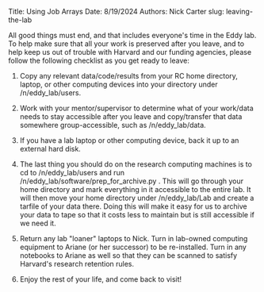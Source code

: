 Title: Using Job Arrays
Date: 8/19/2024
Authors: Nick Carter
slug: leaving-the-lab

All good things must end, and that includes everyone's time in the
Eddy lab. To help make sure that all your work is preserved after you
leave, and to help keep us out of trouble with Harvard and our funding
agencies, please follow the following checklist as you get ready to
leave:

1. Copy any relevant data/code/results from your RC home directory,
laptop, or other computing devices into your directory under
/n/eddy_lab/users.

2. Work with your mentor/supervisor to determine what of your
work/data needs to stay accessible after you leave and copy/transfer
that data somewhere group-accessible, such as /n/eddy_lab/data.

3. If you have a lab laptop or other computing device, back it up to
an external hard disk.

4. The last thing you should do on the research computing machines is
to cd to /n/eddy_lab/users and run
/n/eddy_lab/software/prep_for_archive.py <yourusername>.  This will go
through your home directory and mark everything in it accessible to
the entire lab.  It will then move your home directory under
/n/eddy_lab/Lab and create a tarfile of your data there.  Doing this
will make it easy for us to archive your data to tape so that it costs
less to maintain but is still accessible if we need it.

5. Return any lab "loaner" laptops to Nick.  Turn in lab-owned
computing equipment to Ariane (or her 
successor) to be re-installed. Turn in any notebooks to Ariane as well
so that they can be scanned to satisfy Harvard's research retention
rules.

7. Enjoy the rest of your life, and come back to visit!

